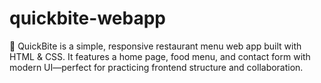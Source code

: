 # quickbite-webapp
🍔 QuickBite is a simple, responsive restaurant menu web app built with HTML &amp; CSS. It features a home page, food menu, and contact form with modern UI—perfect for practicing frontend structure and collaboration.
